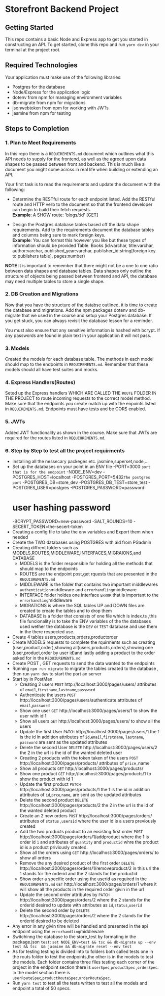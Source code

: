 # Storefront Backend Project

## Getting Started

This repo contains a basic Node and Express app to get you started in constructing an API. To get started, clone this repo and run `yarn dev` in your terminal at the project root.

## Required Technologies
Your application must make use of the following libraries:
- Postgres for the database
- Node/Express for the application logic
- dotenv from npm for managing environment variables
- db-migrate from npm for migrations
- jsonwebtoken from npm for working with JWTs
- jasmine from npm for testing

## Steps to Completion

### 1. Plan to Meet Requirements

In this repo there is a `REQUIREMENTS.md` document which outlines what this API needs to supply for the frontend, as well as the agreed upon data shapes to be passed between front and backend. This is much like a document you might come across in real life when building or extending an API. 

Your first task is to read the requirements and update the document with the following:
- Determine the RESTful route for each endpoint listed. Add the RESTful route and HTTP verb to the document so that the frontend developer can begin to build their fetch requests.    
**Example**: A SHOW route: 'blogs/:id' [GET] 

- Design the Postgres database tables based off the data shape requirements. Add to the requirements document the database tables and columns being sure to mark foreign keys.   
**Example**: You can format this however you like but these types of information should be provided
Table: Books (id:varchar, title:varchar, author:varchar, published_year:varchar, publisher_id:string[foreign key to publishers table], pages:number)

**NOTE** It is important to remember that there might not be a one to one ratio between data shapes and database tables. Data shapes only outline the structure of objects being passed between frontend and API, the database may need multiple tables to store a single shape. 

### 2.  DB Creation and Migrations

Now that you have the structure of the databse outlined, it is time to create the database and migrations. Add the npm packages dotenv and db-migrate that we used in the course and setup your Postgres database. If you get stuck, you can always revisit the database lesson for a reminder. 

You must also ensure that any sensitive information is hashed with bcrypt. If any passwords are found in plain text in your application it will not pass.

### 3. Models

Created the models for each database table. The methods in each model should map to the endpoints in `REQUIREMENTS.md`. Remember that these models should all have test suites and mocks.

### 4. Express Handlers(Routes)

Seted up the Express handlers WHICH ARE CALLED THE `ROUTE` FOLDER IN THE PROJECT to route incoming requests to the correct model method. Make sure that the endpoints you create match up with the enpoints listed in `REQUIREMENTS.md`. Endpoints must have tests and be CORS enabled. 

### 5. JWTs

Added JWT functionality as shown in the course. Make sure that JWTs are required for the routes listed in `REQUIUREMENTS.md`.

### 6. Step by Step to test all the project requirments
- Installing all the nessecary packeges etc. jasmine,superset,node,...
- Set up the databases on your point in  an ENV file
   -PORT=3000 `port that is for the endpoint`
   -NODE_ENV=dev
   -POSTGRES_HOST=localhost
   -POSTGRES_PORT=5432`The postgres port`
   -POSTGRES_DB=store_dev
   -POSTGRES_DB_TEST=store_test
   -POSTGRES_USER=postgres
   -POSTGRES_PASSWORD=password
   # user hashing password
   -BCRYPT_PASSWORD=new-password
   -SALT_ROUNDS=10
   -SECERT_TOKEN=the-secert-token
- Creating a config file to take the env variables and Export them when needed   
- Create the TWO databases using POSTGRES with aid from PGadmin    
- Creating diffrent folders such as MODELS,ROUTES,MIDDLEWARE,INTERFACES,MIGRAIONS,and DATABASE
   - MODELS is the folder responsible for holding all the methods that should map to the endpoints
   - ROUTES are the endpoint post,get rquests that are presented in the `REQUIUREMENTS.md`
   - MIDDLEWARE is the folder that contains two important middlewares `authentication`middleware and `errorhandling`middleware
   - INTERFACE folder holdes one interface `ERROR` that is important to the `errorhandling`middleware
   - MIGRATIONS is where the SQL tables UP and DOWN files are created to create the tables and to drop them
   - DATABASE is a folder that consists of one file which is index.ts ,this file funcionality is to take the ENV variables of the the databases 
     used wether the database is the `DEV` or `TEST` database and use them in the there respected use.
- Create 4 tables users,products,orders,productorder
- Create MODELS requests to complete the rquirments such as creating (user,product,order),showing all(users,products,orders),showing one
   (user,product,order by user id)and lastly adding a product to the order asked for in the `REQUIUREMENTS.md`
- Create POST , GET requests to send the data wanted to the endpoints
- Running `npm run migrate` to migrate the tables created to the database , then run `yarn dev` to start the port an server
- Start by in PostMan
   - Creating 2 users `POST` http://localhost:3000/pages/users/ attributes of `email`,`firstname`,`lastname`,`password`
   - Authenticate the users `POST` http://localhost:3000/pages/users/authenticate attributes of `email`,`password`
   - Show one user `GET` http://localhost:3000/pages/users/1 to show the user with id 1
   - Show all users `GET` http://localhost:3000/pages/users/ to show all the users
   - Update the first User `PATCH` http://localhost:3000/pages/users/1 the 1 is the id in addition attributes of `id`,`email`,`firstname`,
     `lastname`, `password` are sent as the updated attributes
   - Delete the second User `DELETE` http://localhost:3000/pages/users/2 the 2 in the url is the id of the wanted deleted user
   - Creating 2 products with the token taken of the users `POST` http://localhost:3000/pages/products/ attributes of `price,`name`
   - Show all products `GET` http://localhost:3000/pages/products/
   - Show one product `GET` http://localhost:3000/pages/products/1 to show the product with id 1
   - Update the first product `PATCH` http://localhost:3000/pages/products/1 the 1 is the id in addition attributes of `id`,`prce`,`name`,
     are sent as the updated attributes
   - Delete the second product `DELETE` http://localhost:3000/pages/products/2 the 2 in the url is the id of the wanted deleted product
   - Create an 2 new orders `POST` http://localhost:3000/pages/orders/ attributes of `status` ,`usersid` where the user id is a users previously created 
   - Add the two products product to an exsisting first order `POST` http://localhost:3000/pages/orders/1/addproduct where the 1 is order id `1` and 
     attributes of `quantity` and `productid` whre the product id is a product priviously created.
   - Show all the orders using `GET` http://localhost:3000/pages/orders/ to show all orders
   - Remove the any desired product of the first order `DELETE` http://localhost:3000/pages/orders/1/removeproduct/2 in this url the 1 stands for 
     the orderid and the 2 stands for the productid 
   - Show order a specific order using the userid as required in the `REQUIUREMENTS.md` `GET` http://localhost:3000/pages/orders/1 where it will show 
     all the products in the required order givin in the url
   - Update the second order attributes by `PATCH` http://localhost:3000/pages/orders/2 where the 2 stands for the orderid desired to update with 
     attributes as `id`,`status`,`userid`
   - Delete the second order by `DELETE` http://localhost:3000/pages/orders/2 where the 2 stands for the orderid desired to be deleted
- Any error in any givin time will be handled and presented in the api endpoint using the `errorhandling`middleware 
- Switchinng the database to the store_test by formating in the package.json `test`: `set NODE_ENV=test && tsc && db-migrate up --env test && tsc 
   && jasmine && db-migrate reset --env test`
- As for testing testing is divided into to folders both called tests one in the routs folder to test the endpoints,the other is in the 
  models to test the models. Each folder contains three files testing each corner of the project in the endpoint section there is `userSpec`,`productSpec`
  ,`orderSpec`. In the model section there is `userRouteSpec`,`productRouteSpec`,`orderRouteSpec`.
- Run `yarn test` to test all the tests written to test all the models and endpoint a total of 50 specs.    
